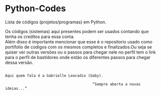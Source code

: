 # Python-Codes
Lista de códigos (projetos/programas)  em Python.

  Os códigos (sistemas) aqui presentes podem ser usados contando que tenha os creditos para essa conta.    
     Além disso é importante mencionar que esse é o repositorio usado como portifolio de codigos com os mesmos completos e finalizados.Ou seja se quiser ver outras versões ou o passos para chegar nele no perfil tem o link para o perfil de bastidores onde estão os diferentes passos para chegar dessa versão. 
      
                                                                                  Aqui quem fala é a Gabrielle Leocadio (Gaby).
                                            
                                            “Sempre aberta a novas ideias...”

